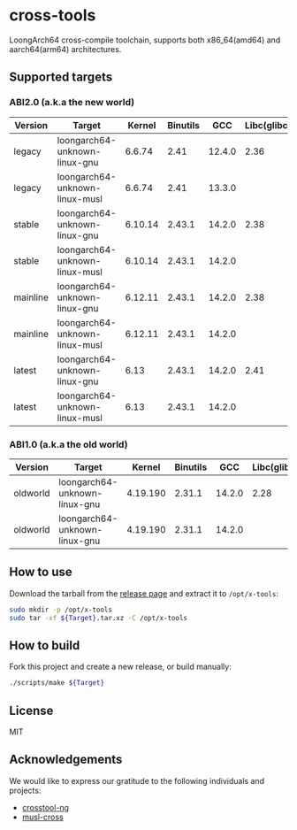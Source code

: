 # cross-tools

LoongArch64 cross-compile toolchain, supports both x86_64(amd64) and aarch64(arm64) architectures.

## Supported targets

### ABI2.0 (a.k.a the new world)

| Version      | Target                             | Kernel      | Binutils   | GCC        | Libc(glibc) | Libc(musl) |
|--------------|------------------------------------|-------------|------------|------------|-------------|------------|
| legacy       | loongarch64-unknown-linux-gnu      | 6.6.74      | 2.41       | 12.4.0     | 2.36        |            |
| legacy       | loongarch64-unknown-linux-musl     | 6.6.74      | 2.41       | 13.3.0     |             | 1.2.5      |
| stable       | loongarch64-unknown-linux-gnu      | 6.10.14     | 2.43.1     | 14.2.0     | 2.38        |            |
| stable       | loongarch64-unknown-linux-musl     | 6.10.14     | 2.43.1     | 14.2.0     |             | 1.2.5      |
| mainline     | loongarch64-unknown-linux-gnu      | 6.12.11     | 2.43.1     | 14.2.0     | 2.38        |            |
| mainline     | loongarch64-unknown-linux-musl     | 6.12.11     | 2.43.1     | 14.2.0     |             | 1.2.5      |
| latest       | loongarch64-unknown-linux-gnu      | 6.13        | 2.43.1     | 14.2.0     | 2.41        |            |
| latest       | loongarch64-unknown-linux-musl     | 6.13        | 2.43.1     | 14.2.0     |             | 1.2.5      |

### ABI1.0 (a.k.a the old world)

| Version      | Target                             | Kernel      | Binutils   | GCC        | Libc(glibc) | Libc(musl) |
|--------------|------------------------------------|-------------|------------|------------|-------------|------------|
| oldworld     | loongarch64-unknown-linux-gnu      | 4.19.190    | 2.31.1     | 14.2.0     | 2.28        |            |
| oldworld     | loongarch64-unknown-linux-gnu      | 4.19.190    | 2.31.1     | 14.2.0     |             | 1.1.24     |

## How to use

Download the tarball from the [release page](https://github.com/loong64/cross-tools/releases) and extract it to `/opt/x-tools`:

```sh
sudo mkdir -p /opt/x-tools
sudo tar -xf ${Target}.tar.xz -C /opt/x-tools
```

## How to build

Fork this project and create a new release, or build manually:

```sh
./scripts/make ${Target}
```

## License

MIT

## Acknowledgements

We would like to express our gratitude to the following individuals and projects:

- [crosstool-ng](https://github.com/crosstool-ng/crosstool-ng)
- [musl-cross](https://github.com/musl-cross/musl-cross)